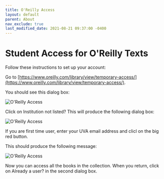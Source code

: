 ```yaml
---
title: O'Reilly Access
layout: default
parent: About
nav_exclude: true
last_modified_date: 2021-08-21 09:37:00 -0400
---
```


# Student Access for O'Reilly Texts

Follow these instructions to set up your account:

Go to [https://www.oreilly.com/library/view/temporary-access/](https://www.oreilly.com/library/view/temporary-access/).

You should see this dialog box:

![O'Reilly Access](https://ontoligent.github.io/DS5100-2023-07-R/media/oreilly-01.png)

Click on Institution not listed? This will produce the following dialog box:

![O'Reilly Access](https://ontoligent.github.io/DS5100-2023-07-R/media/oreilly-02.png)

If you are first time user, enter your UVA email address and clicl on the big red button.

This should produce the following message:

![O'Reilly Access](https://ontoligent.github.io/DS5100-2023-07-R/media/oreilly-03.png)

Now you can access all the books in the collection. When you return, click on Already a user? in the second dialog box.